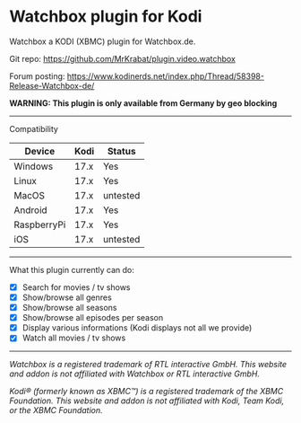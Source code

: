 # Watchbox plugin for Kodi

Watchbox a KODI (XBMC) plugin for Watchbox.de.

Git repo: https://github.com/MrKrabat/plugin.video.watchbox

Forum posting: https://www.kodinerds.net/index.php/Thread/58398-Release-Watchbox-de/

**WARNING: This plugin is only available from Germany by geo blocking**
***

Compatibility

| Device  | Kodi | Status |
| ------------- | ------------- | ------------- |
| Windows | 17.x  | Yes  |
| Linux | 17.x  | Yes  |
| MacOS | 17.x  | untested  |
| Android | 17.x  | Yes  |
| RaspberryPi | 17.x  | Yes  |
| iOS | 17.x  | untested  |
***

What this plugin currently can do:
- [x] Search for movies / tv shows
- [x] Show/browse all genres
- [x] Show/browse all seasons
- [x] Show/browse all episodes per season
- [x] Display various informations (Kodi displays not all we provide)
- [x] Watch all movies / tv shows
***

_Watchbox is a registered trademark of RTL interactive GmbH.
This website and addon is not affiliated with Watchbox or RTL interactive GmbH._

_Kodi® (formerly known as XBMC™) is a registered trademark of the XBMC Foundation.
This website and addon is not affiliated with Kodi, Team Kodi, or the XBMC Foundation._